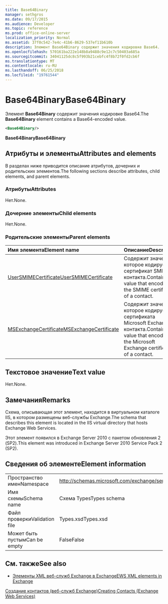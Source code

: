 ```yaml
---
title: Base64Binary
manager: sethgros
ms.date: 09/17/2015
ms.audience: Developer
ms.topic: reference
ms.prod: office-online-server
localization_priority: Normal
ms.assetid: 37f0c542-7e4c-41b6-8629-537ef11b610b
description: Элемент Base64Binary содержит значения кодировке Base64.
ms.openlocfilehash: 570161ba222e148b8a9488c9e12c7c50403a685a
ms.sourcegitcommit: 34041125dc8c5f993b21cebfc4f8b72f0fd2cb6f
ms.translationtype: MT
ms.contentlocale: ru-RU
ms.lasthandoff: 06/25/2018
ms.locfileid: "19761544"
---
```

# <a name="base64binary"></a><span data-ttu-id="63fde-103">Base64Binary</span><span class="sxs-lookup"><span data-stu-id="63fde-103">Base64Binary</span></span>

<span data-ttu-id="63fde-104">Элемент **Base64Binary** содержит значения кодировке Base64.</span><span class="sxs-lookup"><span data-stu-id="63fde-104">The **Base64Binary** element contains a Base64-encoded value.</span></span> 
  
```XML
<Base64Binary/>
```

 <span data-ttu-id="63fde-105">**Base64Binary**</span><span class="sxs-lookup"><span data-stu-id="63fde-105">**Base64Binary**</span></span>
## <a name="attributes-and-elements"></a><span data-ttu-id="63fde-106">Атрибуты и элементы</span><span class="sxs-lookup"><span data-stu-id="63fde-106">Attributes and elements</span></span>

<span data-ttu-id="63fde-107">В разделах ниже приводится описание атрибутов, дочерних и родительских элементов.</span><span class="sxs-lookup"><span data-stu-id="63fde-107">The following sections describe attributes, child elements, and parent elements.</span></span>
  
### <a name="attributes"></a><span data-ttu-id="63fde-108">Атрибуты</span><span class="sxs-lookup"><span data-stu-id="63fde-108">Attributes</span></span>

<span data-ttu-id="63fde-109">Нет.</span><span class="sxs-lookup"><span data-stu-id="63fde-109">None.</span></span>
  
### <a name="child-elements"></a><span data-ttu-id="63fde-110">Дочерние элементы</span><span class="sxs-lookup"><span data-stu-id="63fde-110">Child elements</span></span>

<span data-ttu-id="63fde-111">Нет.</span><span class="sxs-lookup"><span data-stu-id="63fde-111">None.</span></span>
  
### <a name="parent-elements"></a><span data-ttu-id="63fde-112">Родительские элементы</span><span class="sxs-lookup"><span data-stu-id="63fde-112">Parent elements</span></span>

|<span data-ttu-id="63fde-113">**Имя элемента**</span><span class="sxs-lookup"><span data-stu-id="63fde-113">**Element name**</span></span>|<span data-ttu-id="63fde-114">**Описание**</span><span class="sxs-lookup"><span data-stu-id="63fde-114">**Description**</span></span>|
|:-----|:-----|
|[<span data-ttu-id="63fde-115">UserSMIMECertificate</span><span class="sxs-lookup"><span data-stu-id="63fde-115">UserSMIMECertificate</span></span>](usersmimecertificate.md) <br/> |<span data-ttu-id="63fde-116">Содержит значение, которое кодирует сертификат SMIME контакта.</span><span class="sxs-lookup"><span data-stu-id="63fde-116">Contains a value that encodes the SMIME certificate of a contact.</span></span>  <br/> |
|[<span data-ttu-id="63fde-117">MSExchangeCertificate</span><span class="sxs-lookup"><span data-stu-id="63fde-117">MSExchangeCertificate</span></span>](msexchangecertificate.md) <br/> |<span data-ttu-id="63fde-118">Содержит значение, которое кодирует сертификата Microsoft Exchange контакта.</span><span class="sxs-lookup"><span data-stu-id="63fde-118">Contains a value that encodes the Microsoft Exchange certificate of a contact.</span></span>  <br/> |
   
## <a name="text-value"></a><span data-ttu-id="63fde-119">Текстовое значение</span><span class="sxs-lookup"><span data-stu-id="63fde-119">Text value</span></span>

<span data-ttu-id="63fde-120">Нет.</span><span class="sxs-lookup"><span data-stu-id="63fde-120">None.</span></span>
  
## <a name="remarks"></a><span data-ttu-id="63fde-121">Замечания</span><span class="sxs-lookup"><span data-stu-id="63fde-121">Remarks</span></span>

<span data-ttu-id="63fde-122">Схема, описывающая этот элемент, находится в виртуальном каталоге IIS, в котором размещены веб-службы Exchange.</span><span class="sxs-lookup"><span data-stu-id="63fde-122">The schema that describes this element is located in the IIS virtual directory that hosts Exchange Web Services.</span></span>
  
<span data-ttu-id="63fde-123">Этот элемент появился в Exchange Server 2010 с пакетом обновления 2 (SP2).</span><span class="sxs-lookup"><span data-stu-id="63fde-123">This element was introduced in Exchange Server 2010 Service Pack 2 (SP2).</span></span>
  
## <a name="element-information"></a><span data-ttu-id="63fde-124">Сведения об элементе</span><span class="sxs-lookup"><span data-stu-id="63fde-124">Element information</span></span>

|||
|:-----|:-----|
|<span data-ttu-id="63fde-125">Пространство имен</span><span class="sxs-lookup"><span data-stu-id="63fde-125">Namespace</span></span>  <br/> |http://schemas.microsoft.com/exchange/services/2006/types  <br/> |
|<span data-ttu-id="63fde-126">Имя схемы</span><span class="sxs-lookup"><span data-stu-id="63fde-126">Schema name</span></span>  <br/> |<span data-ttu-id="63fde-127">Схема Types</span><span class="sxs-lookup"><span data-stu-id="63fde-127">Types schema</span></span>  <br/> |
|<span data-ttu-id="63fde-128">Файл проверки</span><span class="sxs-lookup"><span data-stu-id="63fde-128">Validation file</span></span>  <br/> |<span data-ttu-id="63fde-129">Types.xsd</span><span class="sxs-lookup"><span data-stu-id="63fde-129">Types.xsd</span></span>  <br/> |
|<span data-ttu-id="63fde-130">Может быть пустым</span><span class="sxs-lookup"><span data-stu-id="63fde-130">Can be empty</span></span>  <br/> |<span data-ttu-id="63fde-131">False</span><span class="sxs-lookup"><span data-stu-id="63fde-131">False</span></span>  <br/> |
   
## <a name="see-also"></a><span data-ttu-id="63fde-132">См. также</span><span class="sxs-lookup"><span data-stu-id="63fde-132">See also</span></span>



- [<span data-ttu-id="63fde-133">Элементы XML веб-служб Exchange в Exchange</span><span class="sxs-lookup"><span data-stu-id="63fde-133">EWS XML elements in Exchange</span></span>](ews-xml-elements-in-exchange.md)


[<span data-ttu-id="63fde-134">Создание контактов (веб-служб Exchange)</span><span class="sxs-lookup"><span data-stu-id="63fde-134">Creating Contacts (Exchange Web Services)</span></span>](http://msdn.microsoft.com/library/4845917e-70d1-481c-bbd7-011ec6571789%28Office.15%29.aspx)


